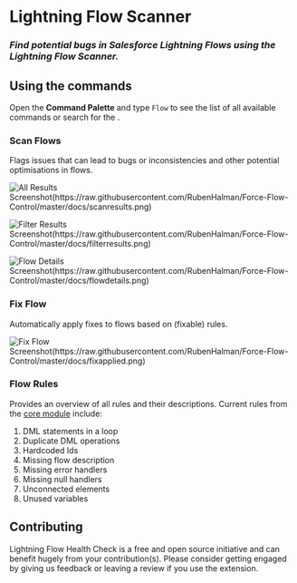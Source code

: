 # Lightning Flow Scanner
### _Find potential bugs in Salesforce Lightning Flows using the Lightning Flow Scanner._

## Using the commands

Open the **Command Palette** and type `Flow` to see the list of all available commands or search for the .

### Scan Flows

Flags issues that can lead to bugs or inconsistencies and other potential optimisations in flows.

![All Results Screenshot(https://raw.githubusercontent.com/RubenHalman/Force-Flow-Control/master/docs/scanresults.png)](https://raw.githubusercontent.com/RubenHalman/Force-Flow-Control/master/docs/scanresults.png)

![Filter Results Screenshot(https://raw.githubusercontent.com/RubenHalman/Force-Flow-Control/master/docs/filterresults.png)](https://raw.githubusercontent.com/RubenHalman/Force-Flow-Control/master/docs/filterresults.png)

![Flow Details Screenshot(https://raw.githubusercontent.com/RubenHalman/Force-Flow-Control/master/docs/flowdetails.png)](https://raw.githubusercontent.com/RubenHalman/Force-Flow-Control/master/docs/flowdetails.png)

### Fix Flow

Automatically apply fixes to flows based on (fixable) rules. 

![Fix Flow Screenshot(https://raw.githubusercontent.com/RubenHalman/Force-Flow-Control/master/docs/fixapplied.png)](https://raw.githubusercontent.com/RubenHalman/Force-Flow-Control/master/docs/fixapplied.png)

### Flow Rules

Provides an overview of all rules and their descriptions. 
Current rules from the [core module](https://github.com/Force-Config-Control/lightning-flow-scanner-core) include:
1. DML statements in a loop
1. Duplicate DML operations
1. Hardcoded Ids
1. Missing flow description
1. Missing error handlers
1. Missing null handlers
1. Unconnected elements
1. Unused variables

## Contributing

Lightning Flow Health Check is a free and open source initiative and can benefit hugely from your contribution(s). 
Please consider getting engaged by giving us feedback or leaving a review if you use the extension.
